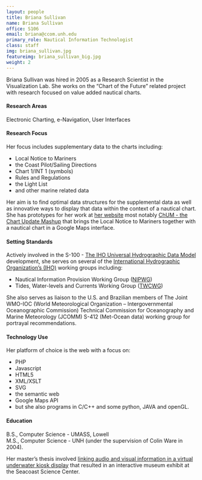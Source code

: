 ```yaml
---
layout: people
title: Briana Sullivan
name: Briana Sullivan
office: S106
email: briana@ccom.unh.edu
primary_role: Nautical Information Technologist
class: staff
img: briana_sullivan.jpg
featureimg: briana_sullivan_big.jpg
weight: 2
---
```


Briana Sullivan was hired in 2005 as a Research Scientist in the Visualization Lab. She works on the “Chart of the Future” related project with research focused on value added nautical charts.

#### Research Areas
Electronic Charting, e-Navigation, User Interfaces

#### Research Focus
Her focus includes supplementary data to the charts including:
* Local Notice to Mariners
* the Coast Pilot/Sailing Directions
* Chart 1/INT 1 (symbols)
* Rules and Regulations
* the Light List
* and other marine related data

Her aim is to find optimal data structures for the supplemental data as well as innovative ways to display that data within the context of a nautical chart. She has prototypes for her work at [her website](http://vislab-ccom.unh.edu/~briana) most notably [ChUM - the Chart Update Mashup](http://vislab-ccom.unh.edu/~briana/chum) that brings the Local Notice to Mariners together with a nautical chart in a Google Maps interface.

#### Setting Standards
Actively involved in the S-100 - [The IHO Universal Hydrographic Data Model](https://iho.int/en/s-100-universal-hydrographic-data-model) development, she serves on several of the [International Hydrographic Organization’s (IHO)](https://iho.int/en/) working groups including:
* Nautical Information Provision Working Group ([NIPWG](https://iho.int/en/nipwg))
* Tides, Water-levels and Currents Working Group ([TWCWG](https://iho.int/en/twcwg))

She also serves as liaison to the U.S. and Brazilian members of The Joint WMO-IOC (World Meteorological Organization – Intergovernmental Oceanographic Commission) Technical Commission for Oceanography and Marine Meteorology (JCOMM) S-412 (Met-Ocean data) working group for portrayal recommendations.

#### Technology Use
Her platform of choice is the web with a focus on:
* PHP
* Javascript
* HTML5
* XML/XSLT
* SVG
* the semantic web
* Google Maps API
* but she also programs in C/C++ and some python, JAVA and openGL.

#### Education
B.S., Computer Science - UMASS, Lowell  
M.S., Computer Science - UNH (under the supervision of Colin Ware in 2004).

Her master’s thesis involved [linking audio and visual information in a virtual underwater kiosk display](http://ccom.unh.edu/publications/linking-audio-and-visual-information-while-navigating-virtual-reality-kiosk-display-0) that resulted in an interactive museum exhibit at the Seacoast Science Center.